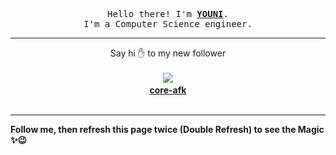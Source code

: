 
<p align='center'>
<samp>
Hello there! I'm <b><a rel='nofollow noopener noreferrer' target='_blank' href='https://github.com/abdelyouni'>YOUNI</a></b>.
<br>I'm a Computer Science engineer.
</samp>
</p>
<hr>
<p align='center'>
<span>Say hi ✋ to my new follower </span></br></br>
<img src='https://avatars3.githubusercontent.com/u/75152703?s=100&amp;v=4'><img src='https://maisonpizza.com/github/abdelyouni/1609919452_img.png' width='1' height='1'><b></br>
<a rel='nofollow noopener noreferrer' target='_blank' href='https://github.com/core-afk'>core-afk</a></b></br></br>
</p>
<hr>
<b>Follow me, then refresh this page twice (Double Refresh) to see the Magic ✨😉</b> 